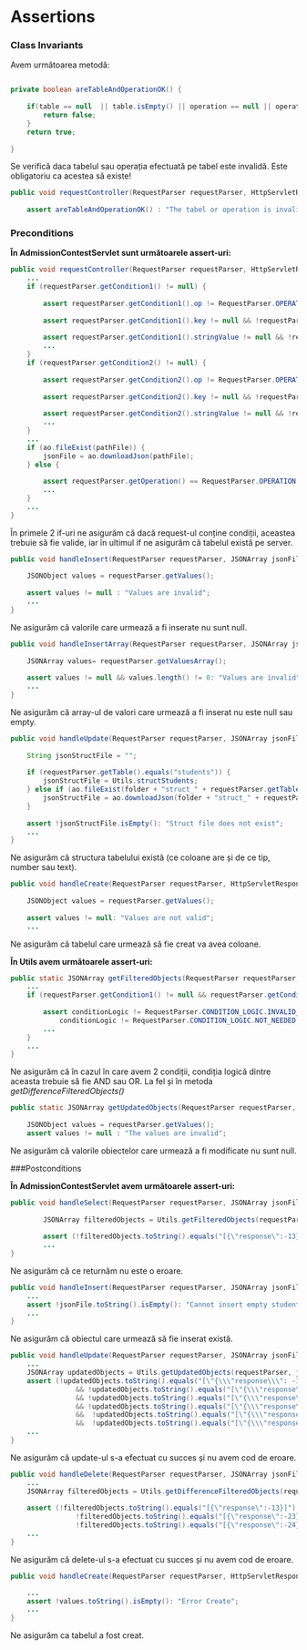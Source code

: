 # Assertions

### Class Invariants

Avem următoarea metodă:
```java

private boolean areTableAndOperationOK() {
		
	if(table == null  || table.isEmpty() || operation == null || operation == RequestParser.OPERATION.INVALID_OPERATION) {
		return false;
	}
	return true;
		
}
```
Se verifică daca tabelul sau operația efectuată pe tabel este invalidă. Este obligatoriu ca acestea să existe!

```java
public void requestController(RequestParser requestParser, HttpServletResponse httpResponse, PrintWriter response) {
		
	assert areTableAndOperationOK() : "The tabel or operation is invalid";
```


### Preconditions

**În AdmissionContestServlet sunt următoarele assert-uri:**

```java
public void requestController(RequestParser requestParser, HttpServletResponse httpResponse, PrintWriter response) {
	...
	if (requestParser.getCondition1() != null) {
			
		assert requestParser.getCondition1().op != RequestParser.OPERATOR.INVALID_OPERATOR: "The first operator is invalid";
			
		assert requestParser.getCondition1().key != null && !requestParser.getCondition1().key.isEmpty(): "The first key is invalid";
			
		assert requestParser.getCondition1().stringValue != null && !requestParser.getCondition1().stringValue.isEmpty(): "The first value is invalid";
		...
	}
	if (requestParser.getCondition2() != null) {
			
		assert requestParser.getCondition2().op != RequestParser.OPERATOR.INVALID_OPERATOR: "The second operator is invalid";
			
		assert requestParser.getCondition2().key != null && !requestParser.getCondition2().key.isEmpty(): "The second key is invalid";
			
		assert requestParser.getCondition2().stringValue != null && !requestParser.getCondition2().stringValue.isEmpty(): "The second value is invalid";
		...
	}
	...
	if (ao.fileExist(pathFile)) {
		jsonFile = ao.downloadJson(pathFile);
	} else {
			
		assert requestParser.getOperation() == RequestParser.OPERATION.CREATE: "The table does not exist";	
		...	
	}
	...
}
```
În primele 2 if-uri ne asigurăm că dacă request-ul conține condiții, aceastea trebuie să fie valide, iar în ultimul if ne asigurăm că tabelul există pe server.

```java
public void handleInsert(RequestParser requestParser, JSONArray jsonFile, String pathFile, HttpServletResponse httpResponse, PrintWriter response) {
		
	JSONObject values = requestParser.getValues();
		
	assert values != null : "Values are invalid";
	...
}
```
Ne asigurăm că valorile care urmează a fi inserate nu sunt null.


```java
public void handleInsertArray(RequestParser requestParser, JSONArray jsonFile, String pathFile, HttpServletResponse httpResponse, PrintWriter response) {
		
	JSONArray values= requestParser.getValuesArray();
		
	assert values != null && values.length() != 0: "Values are invalid";
	...
}
```
Ne asigurăm că array-ul de valori care urmează a fi inserat nu este null sau empty.

```java
public void handleUpdate(RequestParser requestParser, JSONArray jsonFile, String pathFile, HttpServletResponse httpResponse, PrintWriter response) {
		
	String jsonStructFile = "";
	
	if (requestParser.getTable().equals("students")) {
		jsonStructFile = Utils.structStudents;
	} else if (ao.fileExist(folder + "struct_" + requestParser.getTable() + ".json")) {
		jsonStructFile = ao.downloadJson(folder + "struct_" + requestParser.getTable() + ".json");
	}
		
	assert !jsonStructFile.isEmpty(): "Struct file does not exist";
	...
}
```
Ne asigurăm că structura tabelului există (ce coloane are și de ce tip, number sau text).

```java
public void handleCreate(RequestParser requestParser, HttpServletResponse httpResponse, PrintWriter response) {
		
	JSONObject values = requestParser.getValues();
		
	assert values != null: "Values are not valid";
	...
```
Ne asigurăm că tabelul care urmează să fie creat va avea coloane.

**În Utils avem următoarele assert-uri:**

```java
public static JSONArray getFilteredObjects(RequestParser requestParser, JSONArray jsonFile) {
	...
	if (requestParser.getCondition1() != null && requestParser.getCondition2() != null && requestParser.getLogicalCondition() != null) {
				
		assert conditionLogic != RequestParser.CONDITION_LOGIC.INVALID_CONDITION && 
			conditionLogic != RequestParser.CONDITION_LOGIC.NOT_NEEDED: "The logical condition is invalid";
		...		
	}
	...
}
```
Ne asigurăm că în cazul în care avem 2 condiții, condiția logică dintre aceasta trebuie să fie AND sau OR. La fel și în metoda *getDifferenceFilteredObjects()*

```java
public static JSONArray getUpdatedObjects(RequestParser requestParser, JSONArray jsonFile, JSONObject jsonStruct) {
			
	JSONObject values = requestParser.getValues();
	assert values != null : "The values are invalid";
```
Ne asigurăm că valorile obiectelor care urmează a fi modificate nu sunt null.


###Postconditions

**În AdmissionContestServlet avem următoarele assert-uri:**

```java
public void handleSelect(RequestParser requestParser, JSONArray jsonFile,  HttpServletResponse httpResponse, PrintWriter response) {
		
		JSONArray filteredObjects = Utils.getFilteredObjects(requestParser, jsonFile);
		
		assert (!filteredObjects.toString().equals("[{\"response\":-13}]") && !filteredObjects.toString().equals("[{\"response\":-23}]") && !filteredObjects.toString().equals("[{\"response\":-24}]")) : "Error select";
		...
}
```
Ne asigurăm că ce returnăm nu este o eroare.


```java
public void handleInsert(RequestParser requestParser, JSONArray jsonFile, String pathFile, HttpServletResponse httpResponse, PrintWriter response) {
	...
	assert !jsonFile.toString().isEmpty(): "Cannot insert empty students ";
	...
}
```
Ne asigurăm că obiectul care urmează să fie inserat există.

```java
public void handleUpdate(RequestParser requestParser, JSONArray jsonFile, String pathFile, HttpServletResponse httpResponse, PrintWriter response) {
	...
	JSONArray updatedObjects = Utils.getUpdatedObjects(requestParser, jsonFile, jsonStruct);
	assert (!updatedObjects.toString().equals("[\"{\\\"response\\\": -16}\"]") 
				&& !updatedObjects.toString().equals("[\"{\\\"response\\\": -13}\"]") 
				&& !updatedObjects.toString().equals("[\"{\\\"response\\\": -16}\"]") 
				&& !updatedObjects.toString().equals("[\"{\\\"response\\\": -23}\"]") 
				&&  !updatedObjects.toString().equals("[\"{\\\"response\\\": -24}\"]") 
				&&  !updatedObjects.toString().equals("[\"{\\\"response\\\": -30}\"]")): "Error Update";
	...
}
```
Ne asigurăm că update-ul s-a efectuat cu succes și nu avem cod de eroare.

```java
public void handleDelete(RequestParser requestParser, JSONArray jsonFile, String pathFile, HttpServletResponse httpResponse, PrintWriter response) {
	...
	JSONArray filteredObjects = Utils.getDifferenceFilteredObjects(requestParser, jsonFile);
	
	assert (!filteredObjects.toString().equals("[{\"response\":-13}]") && 
				!filteredObjects.toString().equals("[{\"response\":-23}]") && 
				!filteredObjects.toString().equals("[{\"response\":-24}]")) : "Error Delete";
	...
}
```
Ne asigurăm că delete-ul s-a efectuat cu succes și nu avem cod de eroare.

```java
public void handleCreate(RequestParser requestParser, HttpServletResponse httpResponse, PrintWriter response) {

	...
	assert !values.toString().isEmpty(): "Error Create";
	...
}
```
Ne asigurăm ca tabelul a fost creat.

